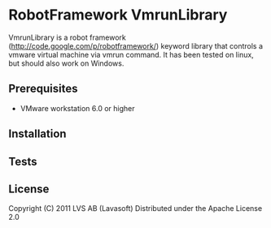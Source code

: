 # RobotFramework VmrunLibrary

VmrunLibrary is a robot framework (http://code.google.com/p/robotframework/) keyword library that controls a vmware virtual machine via vmrun command. It has been tested on linux, but should also work on Windows.

## Prerequisites

* VMware workstation 6.0 or higher

## Installation

## Tests

## License

Copyright (C) 2011 LVS AB (Lavasoft)
Distributed under the Apache License 2.0
